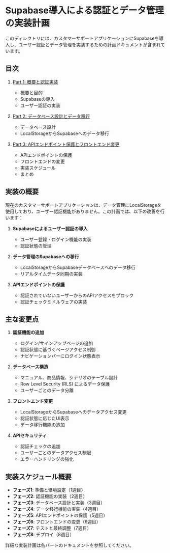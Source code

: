 # Supabase導入による認証とデータ管理の実装計画

このディレクトリには、カスタマーサポートアプリケーションにSupabaseを導入し、ユーザー認証とデータ管理を実装するための計画ドキュメントが含まれています。

## 目次

1. [Part 1: 概要と認証実装](./supabase-implementation-plan-part1.md)
   - 概要と目的
   - Supabaseの導入
   - ユーザー認証の実装

2. [Part 2: データベース設計とデータ移行](./supabase-implementation-plan-part2.md)
   - データベース設計
   - LocalStorageからSupabaseへのデータ移行

3. [Part 3: APIエンドポイント保護とフロントエンド変更](./supabase-implementation-plan-part3.md)
   - APIエンドポイントの保護
   - フロントエンドの変更
   - 実装スケジュール
   - まとめ

## 実装の概要

現在のカスタマーサポートアプリケーションは、データ管理にLocalStorageを使用しており、ユーザー認証機能がありません。この計画では、以下の改善を行います：

1. **Supabaseによるユーザー認証の導入**
   - ユーザー登録・ログイン機能の実装
   - 認証状態の管理

2. **データ管理のSupabaseへの移行**
   - LocalStorageからSupabaseデータベースへのデータ移行
   - リアルタイムデータ同期の実装

3. **APIエンドポイントの保護**
   - 認証されていないユーザーからのAPIアクセスをブロック
   - 認証チェックミドルウェアの実装

## 主な変更点

1. **認証機能の追加**
   - ログイン/サインアップページの追加
   - 認証状態に基づくページアクセス制御
   - ナビゲーションバーにログイン状態表示

2. **データベース構造**
   - マニュアル、商品情報、シナリオのテーブル設計
   - Row Level Security (RLS) によるデータ保護
   - ユーザーごとのデータ分離

3. **フロントエンド変更**
   - LocalStorageからSupabaseへのデータアクセス変更
   - 認証状態に応じたUI表示
   - データ移行機能の追加

4. **APIセキュリティ**
   - 認証チェックの追加
   - ユーザーごとのデータアクセス制限
   - エラーハンドリングの強化

## 実装スケジュール概要

- **フェーズ1**: 準備と環境設定（1週目）
- **フェーズ2**: 認証機能の実装（2週目）
- **フェーズ3**: データベース設計と実装（3週目）
- **フェーズ4**: データ移行機能の実装（4週目）
- **フェーズ5**: APIエンドポイントの保護（5週目）
- **フェーズ6**: フロントエンドの変更（6週目）
- **フェーズ7**: テストと最終調整（7週目）
- **フェーズ8**: デプロイ（8週目）

詳細な実装計画は各パートのドキュメントを参照してください。